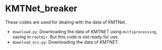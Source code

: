 # KMTNet_breaker

These codes are used for dealing with the data of KMTNet.

* `download.py`: Downloading the data of KMTNET using `multiprocessing`, saving in `rootdir`. But this code is not ready for use. 
* `download_ori.py`: Downloading the data of KMTNET.

